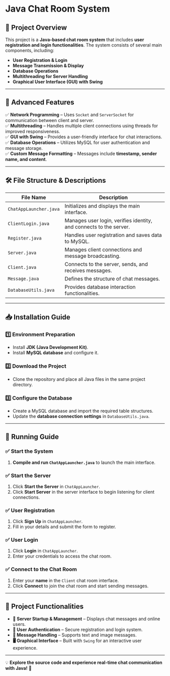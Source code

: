 # Java Chat Room System

## 📌 Project Overview
This project is a **Java-based chat room system** that includes **user registration and login functionalities**. The system consists of several main components, including:
- **User Registration & Login**
- **Message Transmission & Display**
- **Database Operations**
- **Multithreading for Server Handling**
- **Graphical User Interface (GUI) with Swing**

---

## 🚀 Advanced Features
✅ **Network Programming** – Uses `Socket` and `ServerSocket` for communication between client and server.  
✅ **Multithreading** – Handles multiple client connections using threads for improved responsiveness.  
✅ **GUI with Swing** – Provides a user-friendly interface for chat interactions.  
✅ **Database Operations** – Utilizes MySQL for user authentication and message storage.  
✅ **Custom Message Formatting** – Messages include **timestamp, sender name, and content**.  

---

## 🛠 File Structure & Descriptions
| **File Name**           | **Description** |
|-----------------------|-------------|
| `ChatAppLauncher.java` | Initializes and displays the main interface. |
| `ClientLogin.java`     | Manages user login, verifies identity, and connects to the server. |
| `Register.java`        | Handles user registration and saves data to MySQL. |
| `Server.java`          | Manages client connections and message broadcasting. |
| `Client.java`          | Connects to the server, sends, and receives messages. |
| `Message.java`         | Defines the structure of chat messages. |
| `DatabaseUtils.java`   | Provides database interaction functionalities. |

---

## 📥 Installation Guide
### 1️⃣ Environment Preparation
- Install **JDK (Java Development Kit)**.
- Install **MySQL database** and configure it.

### 2️⃣ Download the Project
- Clone the repository and place all Java files in the same project directory.

### 3️⃣ Configure the Database
- Create a MySQL database and import the required table structures.
- Update the **database connection settings** in `DatabaseUtils.java`.

---

## 🎯 Running Guide
### ✅ Start the System
1. **Compile and run `ChatAppLauncher.java`** to launch the main interface.

### ✅ Start the Server
1. Click **Start the Server** in `ChatAppLauncher`.
2. Click **Start Server** in the server interface to begin listening for client connections.

### ✅ User Registration
1. Click **Sign Up** in `ChatAppLauncher`.
2. Fill in your details and submit the form to register.

### ✅ User Login
1. Click **Login** in `ChatAppLauncher`.
2. Enter your credentials to access the chat room.

### ✅ Connect to the Chat Room
1. Enter your **name** in the `Client` chat room interface.
2. Click **Connect** to join the chat room and start sending messages.

---

## 🔹 Project Functionalities
- **📡 Server Startup & Management** – Displays chat messages and online users.
- **🔐 User Authentication** – Secure registration and login system.
- **💬 Message Handling** – Supports text and image messages.
- **🖥 Graphical Interface** – Built with `Swing` for an interactive user experience.

---

💡 **Explore the source code and experience real-time chat communication with Java!** 🚀

